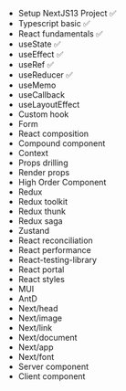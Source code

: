 - Setup NextJS13 Project ✅
- Typescript basic ✅
- React fundamentals ✅
- useState ✅
- useEffect ✅
- useRef ✅
- useReducer ✅
- useMemo
- useCallback
- useLayoutEffect
- Custom hook
- Form
- React composition
- Compound component
- Context
- Props drilling
- Render props
- High Order Component
- Redux
- Redux toolkit
- Redux thunk
- Redux saga
- Zustand
- React reconciliation
- React performance
- React-testing-library
- React portal
- React styles
- MUI
- AntD
- Next/head
- Next/image
- Next/link
- Next/document
- Next/app
- Next/font
- Server component
- Client component
